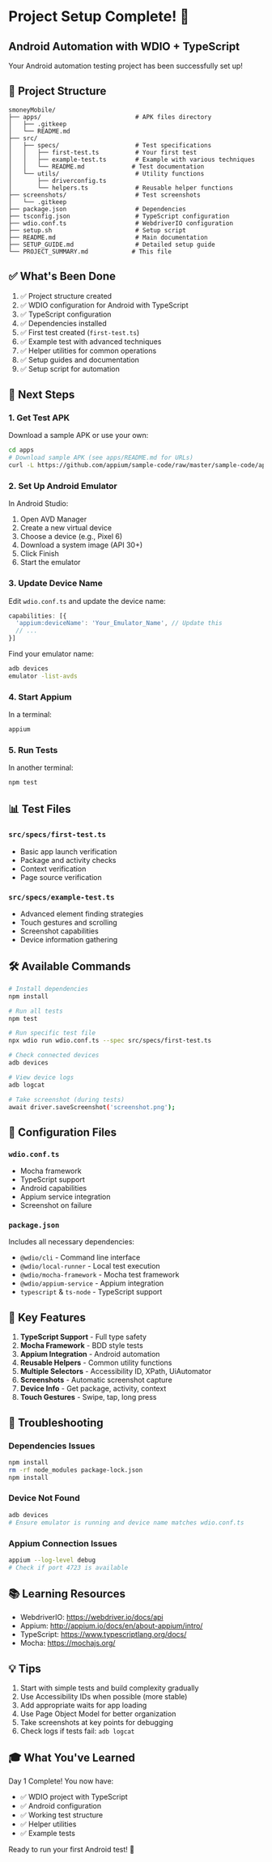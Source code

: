 # Project Setup Complete! 🎉

## Android Automation with WDIO + TypeScript

Your Android automation testing project has been successfully set up!

## 📁 Project Structure

```
smoneyMobile/
├── apps/                          # APK files directory
│   ├── .gitkeep
│   └── README.md
├── src/
│   ├── specs/                     # Test specifications
│   │   ├── first-test.ts          # Your first test
│   │   ├── example-test.ts        # Example with various techniques
│   │   └── README.md             # Test documentation
│   └── utils/                     # Utility functions
│       ├── driverconfig.ts
│       └── helpers.ts             # Reusable helper functions
├── screenshots/                   # Test screenshots
│   └── .gitkeep
├── package.json                   # Dependencies
├── tsconfig.json                  # TypeScript configuration
├── wdio.conf.ts                   # WebdriverIO configuration
├── setup.sh                       # Setup script
├── README.md                      # Main documentation
├── SETUP_GUIDE.md                 # Detailed setup guide
└── PROJECT_SUMMARY.md            # This file

```

## ✅ What's Been Done

1. ✅ Project structure created
2. ✅ WDIO configuration for Android with TypeScript
3. ✅ TypeScript configuration
4. ✅ Dependencies installed
5. ✅ First test created (`first-test.ts`)
6. ✅ Example test with advanced techniques
7. ✅ Helper utilities for common operations
8. ✅ Setup guides and documentation
9. ✅ Setup script for automation

## 🚀 Next Steps

### 1. Get Test APK

Download a sample APK or use your own:

```bash
cd apps
# Download sample APK (see apps/README.md for URLs)
curl -L https://github.com/appium/sample-code/raw/master/sample-code/apps/ApiDemos-debug.apk -o ApiDemos-debug.apk
```

### 2. Set Up Android Emulator

In Android Studio:
1. Open AVD Manager
2. Create a new virtual device
3. Choose a device (e.g., Pixel 6)
4. Download a system image (API 30+)
5. Click Finish
6. Start the emulator

### 3. Update Device Name

Edit `wdio.conf.ts` and update the device name:

```typescript
capabilities: [{
  'appium:deviceName': 'Your_Emulator_Name', // Update this
  // ...
}]
```

Find your emulator name:
```bash
adb devices
emulator -list-avds
```

### 4. Start Appium

In a terminal:
```bash
appium
```

### 5. Run Tests

In another terminal:
```bash
npm test
```

## 📊 Test Files

### `src/specs/first-test.ts`
- Basic app launch verification
- Package and activity checks
- Context verification
- Page source verification

### `src/specs/example-test.ts`
- Advanced element finding strategies
- Touch gestures and scrolling
- Screenshot capabilities
- Device information gathering

## 🛠️ Available Commands

```bash
# Install dependencies
npm install

# Run all tests
npm test

# Run specific test file
npx wdio run wdio.conf.ts --spec src/specs/first-test.ts

# Check connected devices
adb devices

# View device logs
adb logcat

# Take screenshot (during tests)
await driver.saveScreenshot('screenshot.png');
```

## 📝 Configuration Files

### `wdio.conf.ts`
- Mocha framework
- TypeScript support
- Android capabilities
- Appium service integration
- Screenshot on failure

### `package.json`
Includes all necessary dependencies:
- `@wdio/cli` - Command line interface
- `@wdio/local-runner` - Local test execution
- `@wdio/mocha-framework` - Mocha test framework
- `@wdio/appium-service` - Appium integration
- `typescript` & `ts-node` - TypeScript support

## 🎯 Key Features

1. **TypeScript Support** - Full type safety
2. **Mocha Framework** - BDD style tests
3. **Appium Integration** - Android automation
4. **Reusable Helpers** - Common utility functions
5. **Multiple Selectors** - Accessibility ID, XPath, UiAutomator
6. **Screenshots** - Automatic screenshot capture
7. **Device Info** - Get package, activity, context
8. **Touch Gestures** - Swipe, tap, long press

## 🔧 Troubleshooting

### Dependencies Issues
```bash
npm install
rm -rf node_modules package-lock.json
npm install
```

### Device Not Found
```bash
adb devices
# Ensure emulator is running and device name matches wdio.conf.ts
```

### Appium Connection Issues
```bash
appium --log-level debug
# Check if port 4723 is available
```

## 📚 Learning Resources

- WebdriverIO: https://webdriver.io/docs/api
- Appium: http://appium.io/docs/en/about-appium/intro/
- TypeScript: https://www.typescriptlang.org/docs/
- Mocha: https://mochajs.org/

## 💡 Tips

1. Start with simple tests and build complexity gradually
2. Use Accessibility IDs when possible (more stable)
3. Add appropriate waits for app loading
4. Use Page Object Model for better organization
5. Take screenshots at key points for debugging
6. Check logs if tests fail: `adb logcat`

## 🎓 What You've Learned

Day 1 Complete! You now have:
- ✅ WDIO project with TypeScript
- ✅ Android configuration
- ✅ Working test structure
- ✅ Helper utilities
- ✅ Example tests

Ready to run your first Android test! 🚀

